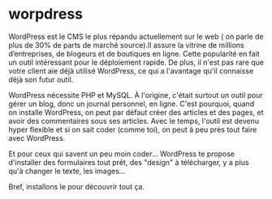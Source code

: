 # worpdress

WordPress est le CMS le plus répandu actuellement sur le web ( on parle de plus de 30% de parts de marché source).Il assure la vitrine de millions d’entreprises, de blogeurs et de boutiques en ligne. Cette popularité en fait un outil intéressant pour le déploiement rapide. De plus, il n'est pas rare que votre client aie déjà utilisé WordPress, ce qui a l'avantage qu'il connaisse déjà son futur outil.

WordPress nécessite PHP et MySQL. À l'origine, c'était surtout un outil pour gérer un blog, donc un journal personnel, en ligne. C'est pourquoi, quand on installe WordPress, on peut par défaut créer des articles et des pages, et avoir des commentaires sous ses articles. Avec le temps, l'outil est devenu hyper flexible et si on sait coder (comme toi), on peut à peu près tout faire avec WordPress.

Et pour ceux qui savent un peu moin coder... WordPress te propose d'installer des formulaires tout prêt, des "design" à télécharger, y a plus qu'à changer le texte, les images...

Bref, installons le pour découvrir tout ça.